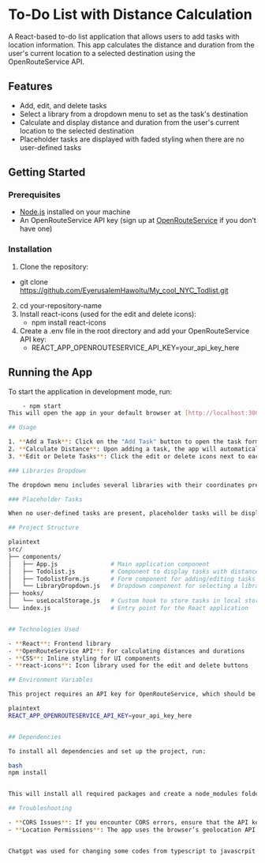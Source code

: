 # To-Do List with Distance Calculation

A React-based to-do list application that allows users to add tasks with location information. This app calculates the distance and duration from the user's current location to a selected destination using the OpenRouteService API.

## Features

- Add, edit, and delete tasks
- Select a library from a dropdown menu to set as the task's destination
- Calculate and display distance and duration from the user's current location to the selected destination
- Placeholder tasks are displayed with faded styling when there are no user-defined tasks

## Getting Started

### Prerequisites

- [Node.js](https://nodejs.org/) installed on your machine
- An OpenRouteService API key (sign up at [OpenRouteService](https://openrouteservice.org/sign-up/) if you don’t have one)

### Installation

1. Clone the repository:

  -  git clone https://github.com/EyerusalemHawoltu/My_cool_NYC_Todlist.git

2. cd your-repository-name
3. Install react-icons (used for the edit and delete icons):
    - npm install react-icons
4. Create a .env file in the root directory and add your OpenRouteService API key:
    - REACT_APP_OPENROUTESERVICE_API_KEY=your_api_key_here
## Running the App

To start the application in development mode, run:

```bash
    - npm start
This will open the app in your default browser at [http://localhost:3000](http://localhost:3000).

## Usage

1. **Add a Task**: Click on the "Add Task" button to open the task form. Fill in the details and select a destination (library) from the dropdown.
2. **Calculate Distance**: Upon adding a task, the app will automatically calculate and display the distance and estimated duration from your current location to the selected library.
3. **Edit or Delete Tasks**: Click the edit or delete icons next to each task to modify or remove it.

### Libraries Dropdown

The dropdown menu includes several libraries with their coordinates preset. You can choose a library, and the application will calculate the distance from your current location.

### Placeholder Tasks

When no user-defined tasks are present, placeholder tasks will be displayed in a faded style to provide an example of how tasks will appear.

## Project Structure

plaintext
src/
├── components/
│   ├── App.js               # Main application component
│   ├── Todolist.js          # Component to display tasks with distance
│   ├── TodolistForm.js      # Form component for adding/editing tasks
│   └── LibraryDropdown.js   # Dropdown component for selecting a library
├── hooks/
│   └── useLocalStorage.js   # Custom hook to store tasks in local storage
└── index.js                 # Entry point for the React application


## Technologies Used

- **React**: Frontend library
- **OpenRouteService API**: For calculating distances and durations
- **CSS**: Inline styling for UI components
- **react-icons**: Icon library used for the edit and delete buttons

## Environment Variables

This project requires an API key for OpenRouteService, which should be stored in a .env file:

plaintext
REACT_APP_OPENROUTESERVICE_API_KEY=your_api_key_here


## Dependencies

To install all dependencies and set up the project, run:

bash
npm install


This will install all required packages and create a node_modules folder.

## Troubleshooting

- **CORS Issues**: If you encounter CORS errors, ensure that the API key is correct, and that the API allows requests from localhost.
- **Location Permissions**: The app uses the browser’s geolocation API. Make sure to grant location permissions for the app to function correctly.


Chatgpt was used for changing some codes from typescript to javascrpit, trouble shooting and all css was done with chatgpt


